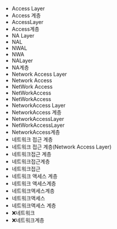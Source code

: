﻿- Access Layer
- Access 계층
- AccessLayer
- Access계층
- NA Layer
- NAL
- NWAL
- NWA
- NALayer
- NA계층
- Network Access Layer
- Network Access
- NetWork Access
- NetWorkAccess
- NetWorkAccess
- NetworkAccess Layer
- NetworkAccess 계층
- NetworkAccessLayer
- NetWorkAccessLayer
- NetworkAccess계층
- 네트워크 접근 계층
- 네트워크 접근 계층(Network Access Layer)
- 네트워크접근 계층
- 네트워크접근계층
- 네트워크접근
- 네트워크 액세스 계층
- 네트워크 액세스계층
- 네트워크액세스계층
- 네트워크액세스
- 네트워크액세스 계층
- ❌네트워크
- ❌네트워크계층
